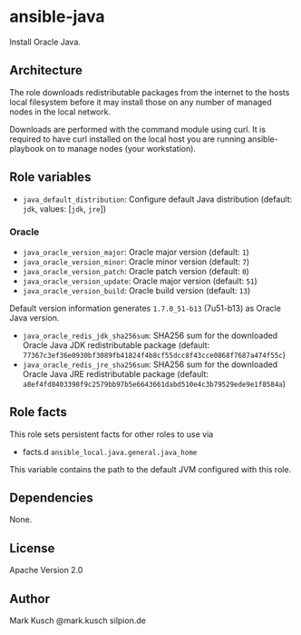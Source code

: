 # ansible-java

Install Oracle Java.

## Architecture

The role downloads redistributable packages from the internet
to the hosts local filesystem before it may install those on
any number of managed nodes in the local network.

Downloads are performed with the command module using curl.
It is required to have curl installed on the local host you
are running ansible-playbook on to manage nodes (your workstation).

## Role variables

* ``java_default_distribution``: Configure default Java distribution (default: ``jdk``, values: [``jdk``, ``jre``])

### Oracle

* ``java_oracle_version_major``: Oracle major version (default: ``1``)
* ``java_oracle_version_minor``: Oracle minor version (default: ``7``)
* ``java_oracle_version_patch``: Oracle patch version (default: ``0``)
* ``java_oracle_version_update``: Oracle major version (default: ``51``)
* ``java_oracle_version_build``: Oracle build version (default: ``13``)

Default version information generates ``1.7.0_51-b13`` (7u51-b13) as Oracle Java version.

* ``java_oracle_redis_jdk_sha256sum``: SHA256 sum for the downloaded Oracle Java JDK redistributable package (default: ``77367c3ef36e0930bf3089fb41824f4b8cf55dcc8f43cce0868f7687a474f55c``)
* ``java_oracle_redis_jre_sha256sum``: SHA256 sum for the downloaded Oracle Java JRE redistributable package (default: ``a8ef4fd8403398f9c2579bb97b5e6643661dabd510e4c3b79529ede9e1f8584a``)

## Role facts

This role sets persistent facts for other roles to use via

* facts.d ``ansible_local.java.general.java_home``

This variable contains the path to the default JVM configured with this role.

## Dependencies

None.

## License

Apache Version 2.0

## Author

Mark Kusch @mark.kusch silpion.de


<!-- vim: set ts=4 sw=4 et nofen: -->
